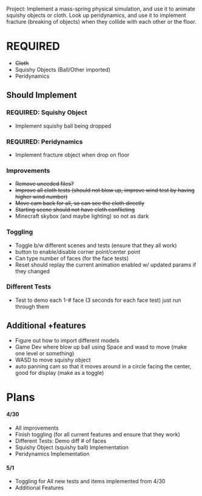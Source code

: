 Project: Implement a mass-spring physical simulation, 
and use it to animate squishy objects or cloth. Look up peridynamics, 
and use it to implement fracture (breaking of objects) when they collide 
with each other or the floor.

# REQUIRED
 - ~~Cloth~~ 
 - Squishy Objects (Ball/Other imported)
 - Peridynamics

## Should Implement

### REQUIRED: Squishy Object
 - Implement squishy ball being dropped

### REQUIRED: Peridynamics
 - Implement fracture object when drop on floor

### Improvements
 - ~~Remove uneeded files?~~
 - ~~Improve all cloth tests (should not blow up, improve wind test by having higher wind number)~~
 - ~~Move cam back for all, so can see the cloth directly~~
 - ~~Starting scene should not have cloth conflicting~~
 - Minecraft skybox (and maybe lighting) so not as dark

### Toggling
 - Toggle b/w different scenes and tests (ensure that they all work)
 - button to enable/disable corner point/center point
 - Can type number of faces (for the face tests)
 - Reset should replay the current animation enabled w/ updated params if they changed

### Different Tests
 - Test to demo each 1-# face (3 seconds for each face test) just run through them


## Additional +features
 - Figure out how to import different models
 - Game Dev where blow up ball using Space and wasd to move (make one level or something)
 - WASD to move squishy object
 - auto panning cam so that it moves around in a circle facing the center, good for display (make as a toggle)


# Plans

#### 4/30
 - All improvements
 - Finish toggling (for all current features and ensure that they work)
 - Different Tests: Demo diff # of faces
 - Squishy Object (squishy ball) Implementation
 - Peridynamics Implementation

#### 5/1
 - Toggling for All new tests and items implemented from 4/30
 - Additional Features
